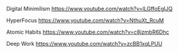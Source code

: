 Digital Minimilism https://www.youtube.com/watch?v=lLGffoEgIJQ

HyperFocus https://www.youtube.com/watch?v=NthuXt_RcuM

Atomic Habits https://www.youtube.com/watch?v=c8jzmbR6Dhc

Deep Work https://www.youtube.com/watch?v=zcBB1xqLPUU
